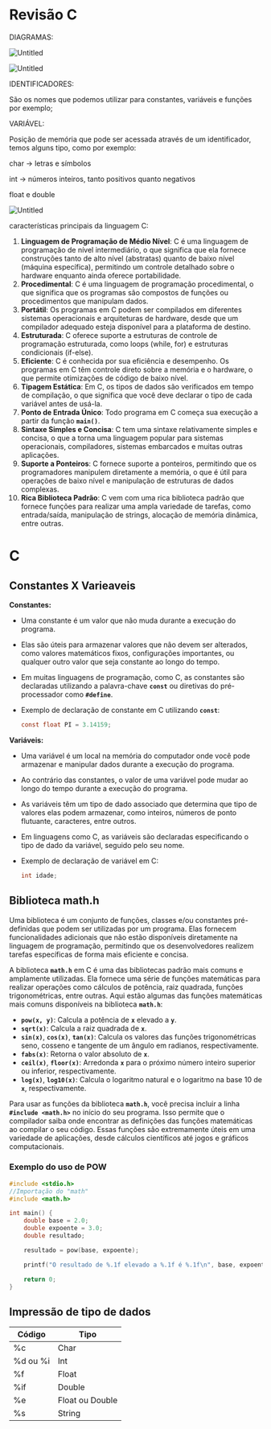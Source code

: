 # Revisão C

DIAGRAMAS:

![Untitled](./Revisão%20C/Untitled.png)

![Untitled](./Revisão%20C/Untitled%201.png)

IDENTIFICADORES:

São os nomes que podemos utilizar para constantes, variáveis e funções por exemplo;

VARIÁVEL:

Posição de memória que pode ser acessada através de um identificador, temos alguns tipo, como por exemplo:

char → letras e símbolos

int → números inteiros, tanto positivos quanto negativos

float e double

![Untitled](./Revisão%20C/Untitled%202.png)

características principais da linguagem C:

1. **Linguagem de Programação de Médio Nível**: C é uma linguagem de programação de nível intermediário, o que significa que ela fornece construções tanto de alto nível (abstratas) quanto de baixo nível (máquina específica), permitindo um controle detalhado sobre o hardware enquanto ainda oferece portabilidade.
2. **Procedimental**: C é uma linguagem de programação procedimental, o que significa que os programas são compostos de funções ou procedimentos que manipulam dados.
3. **Portátil**: Os programas em C podem ser compilados em diferentes sistemas operacionais e arquiteturas de hardware, desde que um compilador adequado esteja disponível para a plataforma de destino.
4. **Estruturada**: C oferece suporte a estruturas de controle de programação estruturada, como loops (while, for) e estruturas condicionais (if-else).
5. **Eficiente**: C é conhecida por sua eficiência e desempenho. Os programas em C têm controle direto sobre a memória e o hardware, o que permite otimizações de código de baixo nível.
6. **Tipagem Estática**: Em C, os tipos de dados são verificados em tempo de compilação, o que significa que você deve declarar o tipo de cada variável antes de usá-la.
7. **Ponto de Entrada Único**: Todo programa em C começa sua execução a partir da função **`main()`**.
8. **Sintaxe Simples e Concisa**: C tem uma sintaxe relativamente simples e concisa, o que a torna uma linguagem popular para sistemas operacionais, compiladores, sistemas embarcados e muitas outras aplicações.
9. **Suporte a Ponteiros**: C fornece suporte a ponteiros, permitindo que os programadores manipulem diretamente a memória, o que é útil para operações de baixo nível e manipulação de estruturas de dados complexas.
10. **Rica Biblioteca Padrão**: C vem com uma rica biblioteca padrão que fornece funções para realizar uma ampla variedade de tarefas, como entrada/saída, manipulação de strings, alocação de memória dinâmica, entre outras.

# C

## Constantes X Varieaveis

**Constantes:**

- Uma constante é um valor que não muda durante a execução do programa.
- Elas são úteis para armazenar valores que não devem ser alterados, como valores matemáticos fixos, configurações importantes, ou qualquer outro valor que seja constante ao longo do tempo.
- Em muitas linguagens de programação, como C, as constantes são declaradas utilizando a palavra-chave **`const`** ou diretivas do pré-processador como **`#define`**.
- Exemplo de declaração de constante em C utilizando **`const`**:
    
    ```c
    const float PI = 3.14159;
    ```
    

**Variáveis:**

- Uma variável é um local na memória do computador onde você pode armazenar e manipular dados durante a execução do programa.
- Ao contrário das constantes, o valor de uma variável pode mudar ao longo do tempo durante a execução do programa.
- As variáveis têm um tipo de dado associado que determina que tipo de valores elas podem armazenar, como inteiros, números de ponto flutuante, caracteres, entre outros.
- Em linguagens como C, as variáveis são declaradas especificando o tipo de dado da variável, seguido pelo seu nome.
- Exemplo de declaração de variável em C:
    
    ```c
    int idade;
    ```
    

## Biblioteca math.h

Uma biblioteca é um conjunto de funções, classes e/ou constantes pré-definidas que podem ser utilizadas por um programa. Elas fornecem funcionalidades adicionais que não estão disponíveis diretamente na linguagem de programação, permitindo que os desenvolvedores realizem tarefas específicas de forma mais eficiente e concisa.

A biblioteca **`math.h`** em C é uma das bibliotecas padrão mais comuns e amplamente utilizadas. Ela fornece uma série de funções matemáticas para realizar operações como cálculos de potência, raiz quadrada, funções trigonométricas, entre outras. Aqui estão algumas das funções matemáticas mais comuns disponíveis na biblioteca **`math.h`**:

- **`pow(x, y)`**: Calcula a potência de **`x`** elevado a **`y`**.
- **`sqrt(x)`**: Calcula a raiz quadrada de **`x`**.
- **`sin(x)`**, **`cos(x)`**, **`tan(x)`**: Calcula os valores das funções trigonométricas seno, cosseno e tangente de um ângulo em radianos, respectivamente.
- **`fabs(x)`**: Retorna o valor absoluto de **`x`**.
- **`ceil(x)`**, **`floor(x)`**: Arredonda **`x`** para o próximo número inteiro superior ou inferior, respectivamente.
- **`log(x)`**, **`log10(x)`**: Calcula o logaritmo natural e o logaritmo na base 10 de **`x`**, respectivamente.

Para usar as funções da biblioteca **`math.h`**, você precisa incluir a linha **`#include <math.h>`** no início do seu programa. Isso permite que o compilador saiba onde encontrar as definições das funções matemáticas ao compilar o seu código. Essas funções são extremamente úteis em uma variedade de aplicações, desde cálculos científicos até jogos e gráficos computacionais.

### Exemplo do uso de POW

```c
#include <stdio.h>
//Importação do "math"
#include <math.h>

int main() {
    double base = 2.0;
    double expoente = 3.0;
    double resultado;

    resultado = pow(base, expoente);

    printf("O resultado de %.1f elevado a %.1f é %.1f\n", base, expoente, resultado);

    return 0;
}
```

## Impressão de tipo de dados

| Código | Tipo |
| --- | --- |
| %c | Char |
| %d ou %i | Int |
| %f | Float |
| %if | Double |
| %e | Float ou Double |
| %s | String |